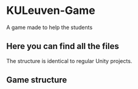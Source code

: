 # KULeuven-Game
A game made to help the students

## Here you can find all the files
The structure is identical to regular Unity projects.

## Game structure


